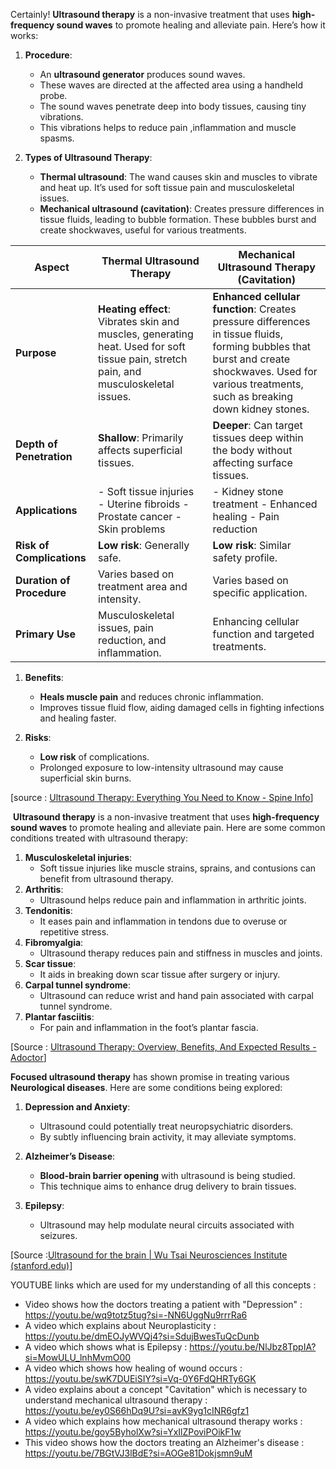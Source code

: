 Certainly! **Ultrasound therapy** is a non-invasive treatment that uses **high-frequency sound waves** to promote healing and alleviate pain. Here’s how it works:

1. **Procedure**:
    
    - An **ultrasound generator** produces sound waves.
    - These waves are directed at the affected area using a handheld probe.
    - The sound waves penetrate deep into body tissues, causing tiny vibrations.
    - This vibrations  helps to reduce pain ,inflammation and muscle spasms.
    
1. **Types of Ultrasound Therapy**:
    
    - **Thermal ultrasound**: The wand causes skin and muscles to vibrate and heat up. It’s used for soft tissue pain and musculoskeletal issues.
    - **Mechanical ultrasound (cavitation)**: Creates pressure differences in tissue fluids, leading to bubble formation. These bubbles burst and create shockwaves, useful for various treatments.

| Aspect                    | Thermal Ultrasound Therapy                                                                                                           | Mechanical Ultrasound Therapy (Cavitation)                                                                                                                                                         |
| ------------------------- | ------------------------------------------------------------------------------------------------------------------------------------ | -------------------------------------------------------------------------------------------------------------------------------------------------------------------------------------------------- |
| **Purpose**               | **Heating effect**: Vibrates skin and muscles, generating heat. Used for soft tissue pain, stretch pain, and musculoskeletal issues. | **Enhanced cellular function**: Creates pressure differences in tissue fluids, forming bubbles that burst and create shockwaves. Used for various treatments, such as breaking down kidney stones. |
| **Depth of Penetration**  | **Shallow**: Primarily affects superficial tissues.                                                                                  | **Deeper**: Can target tissues deep within the body without affecting surface tissues.                                                                                                             |
| **Applications**          | - Soft tissue injuries - Uterine fibroids - Prostate cancer - Skin problems                                                          | - Kidney stone treatment - Enhanced healing - Pain reduction                                                                                                                                       |
| **Risk of Complications** | **Low risk**: Generally safe.                                                                                                        | **Low risk**: Similar safety profile.                                                                                                                                                              |
| **Duration of Procedure** | Varies based on treatment area and intensity.                                                                                        | Varies based on specific application.                                                                                                                                                              |
| **Primary Use**           | Musculoskeletal issues, pain reduction, and inflammation.                                                                            | Enhancing cellular function and targeted treatments.                                                                                                                                               |
    
1. **Benefits**:

    - **Heals muscle pain** and reduces chronic inflammation.
    - Improves tissue fluid flow, aiding damaged cells in fighting infections and healing faster.
    
1. **Risks**:
 
    - **Low risk** of complications.
    - Prolonged exposure to low-intensity ultrasound may cause superficial skin burns.


[source : [Ultrasound Therapy: Everything You Need to Know - Spine Info](https://www.spineinfo.com/treatments/physical-therapy/ultrasound-therapy/ultrasound-therapy-everything-you-need-to-know/)]


 **Ultrasound therapy** is a non-invasive treatment that uses **high-frequency sound waves** to promote healing and alleviate pain. Here are some common conditions treated with ultrasound therapy:

1. **Musculoskeletal injuries**:
    - Soft tissue injuries like muscle strains, sprains, and contusions can benefit from ultrasound therapy.
2. **Arthritis**:
    - Ultrasound helps reduce pain and inflammation in arthritic joints.
3. **Tendonitis**:
    - It eases pain and inflammation in tendons due to overuse or repetitive stress.
4. **Fibromyalgia**:
    - Ultrasound therapy reduces pain and stiffness in muscles and joints.
5. **Scar tissue**:
    - It aids in breaking down scar tissue after surgery or injury.
6. **Carpal tunnel syndrome**:
    - Ultrasound can reduce wrist and hand pain associated with carpal tunnel syndrome.
7. **Plantar fasciitis**:
    - For pain and inflammation in the foot’s plantar fascia.


[Source : [Ultrasound Therapy: Overview, Benefits, And Expected Results - Adoctor](https://adoctor.org/diseases-procedures/ultrasound-therapy-overview-benefits-and-expected-results/)]



**Focused ultrasound therapy** has shown promise in treating various **Neurological diseases**. Here are some conditions being explored:

1. **Depression and Anxiety**:
    - Ultrasound could potentially treat neuropsychiatric disorders.
    - By subtly influencing brain activity, it may alleviate symptoms.

2. **Alzheimer’s Disease**:
    - **Blood-brain barrier opening** with ultrasound is being studied.
    - This technique aims to enhance drug delivery to brain tissues.


3. **Epilepsy**:
    - Ultrasound may help modulate neural circuits associated with seizures.

[Source :[Ultrasound for the brain | Wu Tsai Neurosciences Institute (stanford.edu)](https://neuroscience.stanford.edu/news/ultrasound-brain)]

YOUTUBE links which are used for my understanding of all this concepts :

* Video shows how the doctors treating a patient with "Depression" : https://youtu.be/wq9totz5tug?si=-NN6UggNu9rrrRa6
* A video which explains about Neuroplasticity : https://youtu.be/dmEOJyWVQj4?si=SdujBwesTuQcDunb 
* A video which shows what is Epilepsy : https://youtu.be/NlJbz8TppIA?si=MowULU_lnhMvmO00
* A video which shows how healing of wound occurs : https://youtu.be/swK7DUEiSIY?si=Vq-0Y6FdQHRTy6GK
* A video explains about a concept "Cavitation" which is necessary to understand mechanical ultrasound therapy : https://youtu.be/ey0S66hDq9U?si=avK9yg1cINR6gfz1
* A video which explains how mechanical ultrasound therapy works : https://youtu.be/goy5ByholXw?si=YxIlZPoviPOikF1w
* This video shows how the doctors treating an Alzheimer's disease : https://youtu.be/7BGtVJ3lBdE?si=AOGe81Dokjsmn9uM